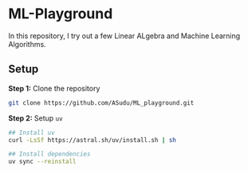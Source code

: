 # ML-Playground

In this repository, I try out a few Linear ALgebra and Machine Learning Algorithms.

## Setup

**Step 1:** Clone the repository

```bash
git clone https://github.com/ASudu/ML_playground.git
```

**Step 2:** Setup `uv`

```bash
## Install uv
curl -LsSf https://astral.sh/uv/install.sh | sh

## Install dependencies
uv sync --reinstall
```
